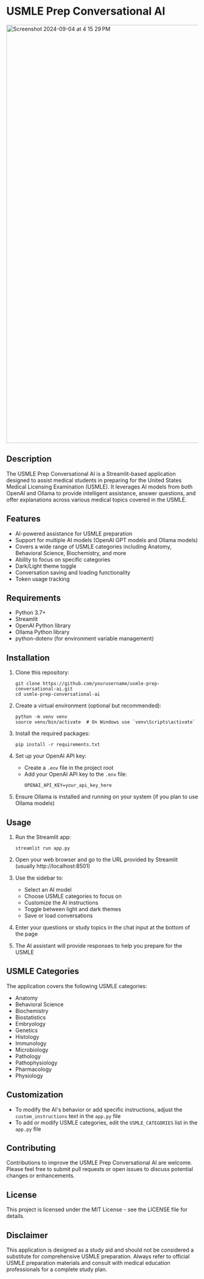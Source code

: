 # USMLE Prep Conversational AI
<img width="1097" alt="Screenshot 2024-09-04 at 4 15 29 PM" src="https://github.com/user-attachments/assets/af9ad5fc-ec71-45c7-b999-9bfcf26cfdc0">


## Description
The USMLE Prep Conversational AI is a Streamlit-based application designed to assist medical students in preparing for the United States Medical Licensing Examination (USMLE). It leverages AI models from both OpenAI and Ollama to provide intelligent assistance, answer questions, and offer explanations across various medical topics covered in the USMLE.

## Features
- AI-powered assistance for USMLE preparation
- Support for multiple AI models (OpenAI GPT models and Ollama models)
- Covers a wide range of USMLE categories including Anatomy, Behavioral Science, Biochemistry, and more
- Ability to focus on specific categories
- Dark/Light theme toggle
- Conversation saving and loading functionality
- Token usage tracking

## Requirements
- Python 3.7+
- Streamlit
- OpenAI Python library
- Ollama Python library
- python-dotenv (for environment variable management)

## Installation

1. Clone this repository:
   ```
   git clone https://github.com/yourusername/usmle-prep-conversational-ai.git
   cd usmle-prep-conversational-ai
   ```

2. Create a virtual environment (optional but recommended):
   ```
   python -m venv venv
   source venv/bin/activate  # On Windows use `venv\Scripts\activate`
   ```

3. Install the required packages:
   ```
   pip install -r requirements.txt
   ```

4. Set up your OpenAI API key:
   - Create a `.env` file in the project root
   - Add your OpenAI API key to the `.env` file:
     ```
     OPENAI_API_KEY=your_api_key_here
     ```

5. Ensure Ollama is installed and running on your system (if you plan to use Ollama models)

## Usage

1. Run the Streamlit app:
   ```
   streamlit run app.py
   ```

2. Open your web browser and go to the URL provided by Streamlit (usually http://localhost:8501)

3. Use the sidebar to:
   - Select an AI model
   - Choose USMLE categories to focus on
   - Customize the AI instructions
   - Toggle between light and dark themes
   - Save or load conversations

4. Enter your questions or study topics in the chat input at the bottom of the page

5. The AI assistant will provide responses to help you prepare for the USMLE

## USMLE Categories
The application covers the following USMLE categories:
- Anatomy
- Behavioral Science
- Biochemistry
- Biostatistics
- Embryology
- Genetics
- Histology
- Immunology
- Microbiology
- Pathology
- Pathophysiology
- Pharmacology
- Physiology

## Customization

- To modify the AI's behavior or add specific instructions, adjust the `custom_instructions` text in the `app.py` file
- To add or modify USMLE categories, edit the `USMLE_CATEGORIES` list in the `app.py` file

## Contributing

Contributions to improve the USMLE Prep Conversational AI are welcome. Please feel free to submit pull requests or open issues to discuss potential changes or enhancements.

## License

This project is licensed under the MIT License - see the LICENSE file for details.

## Disclaimer

This application is designed as a study aid and should not be considered a substitute for comprehensive USMLE preparation. Always refer to official USMLE preparation materials and consult with medical education professionals for a complete study plan.
